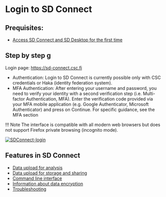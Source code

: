 # Login to SD Connect

## Prequisites:
* [Access SD Connect and SD Desktop for the first time](https://csc-guide-preview.rahtiapp.fi/origin/ac-sdconnectnew/data/sensitive-data/sd-access/#access-sd-connect-and-sd-desktop-for-the-first-time)

## Step by step g

Login page: https://sd-connect.csc.fi

* Authentication: Login to SD Connect is currently possible only with CSC credentials or Haka (identity federation system).
* MFA Authentication: After entering your username and password, you need to verify your identity with a second verification step (i.e. Multi-factor Authentication, MFA). Enter the verification code provided via your MFA mobile application (e.g. Google Authenticator, Microsoft Authenticator) and press on Continue. For specific guidance, see the MFA section

!!! Note
    The interface is compatible with all modern web browsers but does not support Firefox private browsing (incognito mode). 

[![SDConnect-login](images/connect/SDConnect-login.png)](images/connect/SDConnect-login.png)

## Features in SD Connect

* [Data upload for analysis](https://github.com/CSCfi/csc-user-guide/blob/ac-test-sidenav/docs/data/sensitive-data/sd-connect-upload-for-analysis.md)
* [Data upload for storage and sharing](https://github.com/CSCfi/csc-user-guide/blob/ac-test-sidenav/docs/data/sensitive-data/sd-connect-upload-for-analysis.md)
* [Command line interface](https://github.com/CSCfi/csc-user-guide/blob/ac-test-sidenav/docs/data/sensitive-data/sd-connect-upload-for-analysis.md)
* [Information about data encryption](https://github.com/CSCfi/csc-user-guide/blob/ac-test-sidenav/docs/data/sensitive-data/sd-connect-upload-for-analysis.md)
* [Troubleshooting](https://github.com/CSCfi/csc-user-guide/blob/ac-test-sidenav/docs/data/sensitive-data/sd-connect-upload-for-analysis.md)
